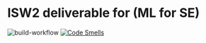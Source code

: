 # ISW2 deliverable for (ML for SE)

![build-workflow](https://github.com/tibwere/ISW2-deliverable-2/actions/workflows/build.yml/badge.svg)
[![Code Smells](https://sonarcloud.io/api/project_badges/measure?project=tibwere_ISW2-deliverable-2&metric=code_smells)](https://sonarcloud.io/summary/new_code?id=tibwere_ISW2-deliverable-2)
